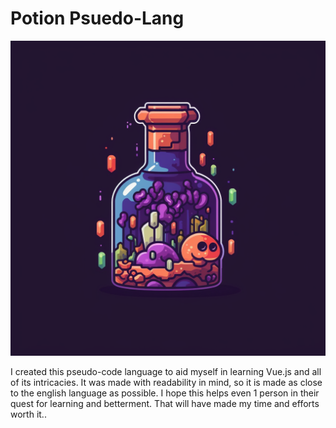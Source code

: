# Potion Psuedo-Lang

![alt text](https://github.com/ThatJSGuy/Potion/blob/main/assets/potions3.png?raw=true)



I created this pseudo-code language to aid myself in learning Vue.js and all of its intricacies. It was made with readability in mind, so it is made as close to the english language as possible. I hope this helps even 1 person in their quest for learning and betterment. That will have made my time and efforts worth it.. 
